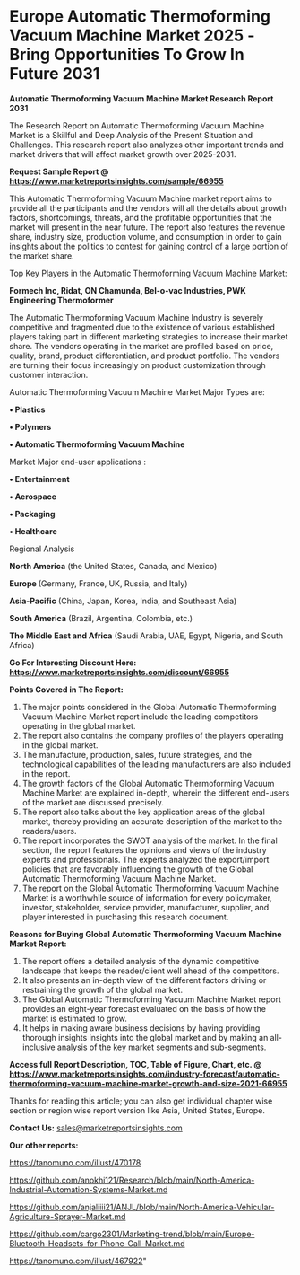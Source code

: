 # Europe Automatic Thermoforming Vacuum Machine Market 2025 -Bring Opportunities To Grow In Future 2031

<strong>Automatic Thermoforming Vacuum Machine Market Research Report 2031</strong>

The Research Report on Automatic Thermoforming Vacuum Machine Market is a Skillful and Deep Analysis of the Present Situation and Challenges. This research report also analyzes other important trends and market drivers that will affect market growth over 2025-2031.

<strong>Request Sample Report @ <a href=https://www.marketreportsinsights.com/sample/66955>https://www.marketreportsinsights.com/sample/66955</a></strong>

This Automatic Thermoforming Vacuum Machine market report aims to provide all the participants and the vendors will all the details about growth factors, shortcomings, threats, and the profitable opportunities that the market will present in the near future. The report also features the revenue share, industry size, production volume, and consumption in order to gain insights about the politics to contest for gaining control of a large portion of the market share.

Top Key Players in the Automatic Thermoforming Vacuum Machine Market:

<strong>Formech Inc, Ridat, ON Chamunda, Bel-o-vac Industries, PWK Engineering Thermoformer</strong>

The Automatic Thermoforming Vacuum Machine Industry is severely competitive and fragmented due to the existence of various established players taking part in different marketing strategies to increase their market share. The vendors operating in the market are profiled based on price, quality, brand, product differentiation, and product portfolio. The vendors are turning their focus increasingly on product customization through customer interaction.

Automatic Thermoforming Vacuum Machine Market Major Types are:

<strong>• Plastics

• Polymers

• Automatic Thermoforming Vacuum Machine</strong>

Market Major end-user applications :

<strong>• Entertainment

• Aerospace

• Packaging

• Healthcare</strong>

Regional Analysis

</u><strong><b>North America</b></strong> (the United States, Canada, and Mexico)

<strong><b>Europe </b></strong>(Germany, France, UK, Russia, and Italy)

<strong><b>Asia-Pacific</b></strong> (China, Japan, Korea, India, and Southeast Asia)

<strong><b>South America</b></strong> (Brazil, Argentina, Colombia, etc.)

<strong><b>The Middle East and Africa</b></strong> (Saudi Arabia, UAE, Egypt, Nigeria, and South Africa)

<strong>Go For Interesting Discount Here: <a href=https://www.marketreportsinsights.com/discount/66955>https://www.marketreportsinsights.com/discount/66955</a></strong>

<strong>Points Covered in The Report:</strong>
<ol>
  <li>The major points considered in the Global Automatic Thermoforming Vacuum Machine Market report include the leading competitors operating in the global market.</li>
  <li>The report also contains the company profiles of the players operating in the global market.</li>
  <li>The manufacture, production, sales, future strategies, and the technological capabilities of the leading manufacturers are also included in the report.</li>
  <li>The growth factors of the Global Automatic Thermoforming Vacuum Machine Market are explained in-depth, wherein the different end-users of the market are discussed precisely.</li>
  <li>The report also talks about the key application areas of the global market, thereby providing an accurate description of the market to the readers/users.</li>
  <li>The report incorporates the SWOT analysis of the market. In the final section, the report features the opinions and views of the industry experts and professionals. The experts analyzed the export/import policies that are favorably influencing the growth of the Global Automatic Thermoforming Vacuum Machine Market.</li>
  <li>The report on the Global Automatic Thermoforming Vacuum Machine Market is a worthwhile source of information for every policymaker, investor, stakeholder, service provider, manufacturer, supplier, and player interested in purchasing this research document.</li>
</ol>
<strong>Reasons for Buying Global Automatic Thermoforming Vacuum Machine Market Report:</strong>

<ol>
  <li>The report offers a detailed analysis of the dynamic competitive landscape that keeps the reader/client well ahead of the competitors.</li>
  <li>It also presents an in-depth view of the different factors driving or restraining the growth of the global market.</li>
  <li>The Global Automatic Thermoforming Vacuum Machine Market report provides an eight-year forecast evaluated on the basis of how the market is estimated to grow.</li>
  <li>It helps in making aware business decisions by having providing thorough insights insights into the global market and by making an all-inclusive analysis of the key market segments and sub-segments.</li>
</ol>
<strong>Access full Report Description, TOC, Table of Figure, Chart, etc. @ <a href=https://www.marketreportsinsights.com/industry-forecast/automatic-thermoforming-vacuum-machine-market-growth-and-size-2021-66955>https://www.marketreportsinsights.com/industry-forecast/automatic-thermoforming-vacuum-machine-market-growth-and-size-2021-66955</a></strong>


Thanks for reading this article; you can also get individual chapter wise section or region wise report version like Asia, United States, Europe.

<strong>Contact Us:</strong>
sales@marketreportsinsights.com

<strong>Our other reports:</strong>

<a href=https://tanomuno.com/illust/470178>https://tanomuno.com/illust/470178</a>

<a href=https://github.com/anokhi121/Research/blob/main/North-America-Industrial-Automation-Systems-Market.md>https://github.com/anokhi121/Research/blob/main/North-America-Industrial-Automation-Systems-Market.md</a>

<a href=https://github.com/anjaliiii21/ANJL/blob/main/North-America-Vehicular-Agriculture-Sprayer-Market.md>https://github.com/anjaliiii21/ANJL/blob/main/North-America-Vehicular-Agriculture-Sprayer-Market.md</a>

<a href=https://github.com/cargo2301/Marketing-trend/blob/main/Europe-Bluetooth-Headsets-for-Phone-Call-Market.md>https://github.com/cargo2301/Marketing-trend/blob/main/Europe-Bluetooth-Headsets-for-Phone-Call-Market.md</a>

<a href=https://tanomuno.com/illust/467922>https://tanomuno.com/illust/467922</a>"
